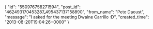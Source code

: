  {
   "id": "550976758271594",
   "post_id": "462493170453287_495437137158890",
   "from_name": "Pete Daoust",
   "message": "I asked for the meeting Dwaine Carrillo :D",
   "created_time": "2013-08-20T19:04:26+0000"
 }

